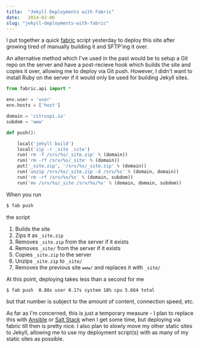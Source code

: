 ```yaml
---
title:  "Jekyll Deployments with Fabric"
date:   2014-02-06
slug: "jekyll-deployments-with-fabric"
---
```


I put together a quick [fabric][0] script yesterday to deploy this site after growing tired of manually building it and SFTP'ing it over.

An alternative method which I've used in the past would be to setup a Git repo on the server and have a post-recieve hook which builds the site and copies it over, allowing me to deploy via Git push. However, I didn't want to install Ruby on the server if it would only be used for building Jekyll sites.

```python
from fabric.api import *

env.user = 'user'
env.hosts = ['host']

domain = 'citruspi.io'
subdom = 'www'

def push():

    local('jekyll build')
    local('zip -r _site _site')
    run('rm -f /srv/%s/_site.zip' % (domain))
    run('rm -rf /srv/%s/_site' % (domain))
    put('_site.zip', '/srv/%s/_site.zip' % (domain))
    run('unzip /srv/%s/_site.zip -d /srv/%s' % (domain, domain))
    run('rm -rf /srv/%s/%s' % (domain, subdom))
    run('mv /srv/%s/_site /srv/%s/%s' % (domain, domain, subdom))
```



When you run

```bash
$ fab push
```

the script

1. Builds the site
2. Zips it as `_site.zip`
3. Removes `_site.zip` from the server if it exists
4. Removes `_site/` from the server if it exists
5. Copies `_site.zip` to the server
6. Unzips `_site.zip` to `_site/`
7. Removes the previous site `www/` and replaces it with `_site/`

At this point, deploying takes less than a second for me

```bash
$ fab push  0.88s user 0.17s system 18% cpu 5.664 total
```

but that number is subject to the amount of content, connection speed, etc.

As far as I'm concerned, this is just a temporary measure - I plan to replace this with [Ansible][1] or [Salt Stack][2] when I get some time, but deploying via fabric till then is pretty nice. I also plan to slowly move my other static sites to Jekyll, allowing me to use my deployment script(s) with as many of my static sites as possible.

[0]: http://fabfile.org
[1]: http://www.ansible.com
[2]: http://www.saltstack.com
